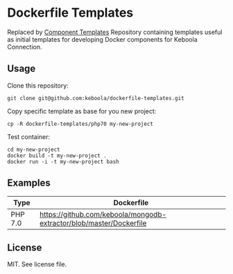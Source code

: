 # Dockerfile Templates

Replaced by [Component Templates](https://github.com/keboola/component-generator)
Repository containing templates useful as initial templates for developing Docker
components for Keboola Connection.

## Usage

Clone this repository:

```console
git clone git@github.com:keboola/dockerfile-templates.git
```

Copy specific template as base for you new project:

```console
cp -R dockerfile-templates/php70 my-new-project
```

Test container:

```console
cd my-new-project
docker build -t my-new-project .
docker run -i -t my-new-project bash
```

## Examples

| Type | Dockerfile |
| --- | --- |
| PHP 7.0 | https://github.com/keboola/mongodb-extractor/blob/master/Dockerfile |

## License

MIT. See license file.
